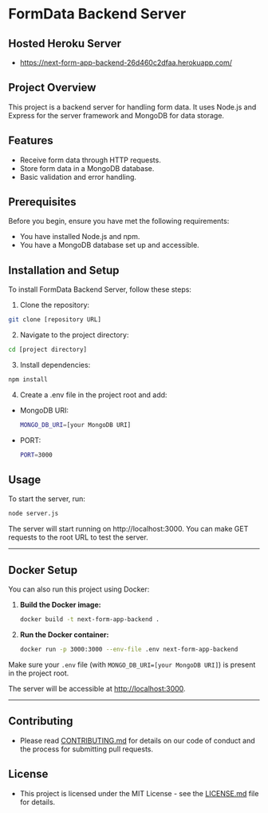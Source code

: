 # FormData Backend Server

## Hosted Heroku Server
- https://next-form-app-backend-26d460c2dfaa.herokuapp.com/

## Project Overview
This project is a backend server for handling form data. It uses Node.js and Express for the server framework and MongoDB for data storage.

## Features
- Receive form data through HTTP requests.
- Store form data in a MongoDB database.
- Basic validation and error handling.

## Prerequisites
Before you begin, ensure you have met the following requirements:
- You have installed Node.js and npm.
- You have a MongoDB database set up and accessible.

## Installation and Setup
To install FormData Backend Server, follow these steps:

1. Clone the repository:
```bash
git clone [repository URL]
```

2. Navigate to the project directory:
```bash
cd [project directory]
```

3. Install dependencies:
```bash
npm install
```

4. Create a .env file in the project root and add:
  - MongoDB URI:
    ```bash
    MONGO_DB_URI=[your MongoDB URI]
    ```
  - PORT:
    ```bash
    PORT=3000
    ```

## Usage
To start the server, run:
```bash
node server.js
```
The server will start running on http://localhost:3000. You can make GET requests to the root URL to test the server.

---

## Docker Setup

You can also run this project using Docker:

1. **Build the Docker image:**
   ```bash
   docker build -t next-form-app-backend .
   ```

2. **Run the Docker container:**
   ```bash
   docker run -p 3000:3000 --env-file .env next-form-app-backend
   ```

Make sure your `.env` file (with `MONGO_DB_URI=[your MongoDB URI]`) is present in the project root.

The server will be accessible at [http://localhost:3000](http://localhost:3000).

---

## Contributing
- Please read [CONTRIBUTING.md](./CONTRIBUTING.md) for details on our code of conduct and the process for submitting pull requests.

## License
- This project is licensed under the MIT License - see the [LICENSE.md](./LICENSE.md) file for details.
